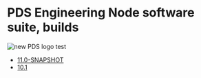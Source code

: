 
PDS Engineering Node software suite, builds
===========================================
  
![new PDS logo test](https://nasa-pds.github.io/pdsen-corral/images/logo.png)
- [11.0-SNAPSHOT](./11.0-SNAPSHOT)
- [10.1](./10.1)
